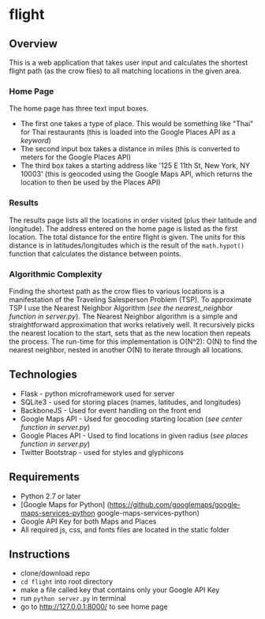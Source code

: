 # flight

## Overview

This is a web application that takes user input and calculates the shortest flight path (as the crow flies)
to all matching locations in the given area.

### Home Page

The home page has three text input boxes.
  + The first one takes a type of place. This would be something like "Thai" for Thai restaurants (this is loaded into the Google Places API as a _keyword_)
  + The second input box takes a distance in miles (this is converted to meters for the Google Places API)
  + The third box takes a starting address like '125 E 11th St, New York, NY 10003' (this is geocoded using the Google Maps API, which returns the location to then be used by the Places API)

### Results

The results page lists all the locations in order visited (plus their latitude and longitude). The address entered on the home page is listed as the first location. The total distance for the entire flight is given. The units for this distance is in latitudes/longitudes which is
the result of the `math.hypot()` function that calculates the distance between points.

### Algorithmic Complexity

Finding the shortest path as the crow flies to various locations is a manifestation of the
Traveling Salesperson Problem (TSP).
To approximate TSP I use the Nearest Neighbor Algorithm (_see the nearest_neighbor function in server.py_). The Nearest Neighbor algorithm is a simple and straightforward
approximation that works relatively well. It recursively picks the nearest location to the start,
sets that as the new location then repeats the process. The run-time for this implementation is O(N^2): O(N)
to find the nearest neighbor, nested in another O(N) to iterate through all locations.

## Technologies

+ Flask - python microframework used for server
+ SQLite3 - used for storing places (names, latitudes, and longitudes)
+ BackboneJS - Used for event handling on the front end
+ Google Maps API - Used for geocoding starting location (_see center function in server.py_)
+ Google Places API - Used to find locations in given radius (_see places function in server.py_)
+ Twitter Bootstrap - used for styles and glyphicons

## Requirements

+ Python 2.7 or later
+ [Google Maps for Python] (https://github.com/googlemaps/google-maps-services-python google-maps-services-python)
+ Google API Key for both Maps and Places
+ All required js, css, and fonts files are located in the static folder

## Instructions
+ clone/download repo
+ `cd flight` into root directory
+ make a file called key that contains only your Google API Key
+ run `python server.py` in terminal
+ go to http://127.0.0.1:8000/ to see home page
